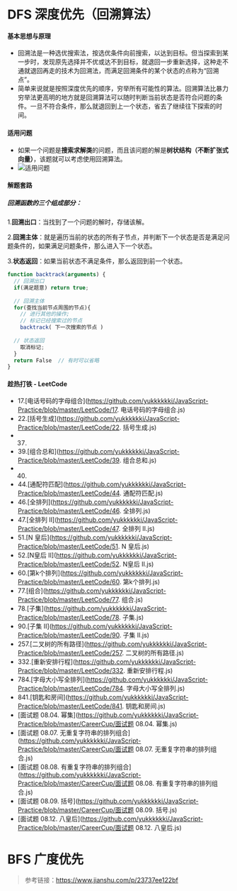 # DFS 深度优先（回溯算法）

#### 基本思想与原理

- 回溯法是一种选优搜索法，按选优条件向前搜索，以达到目标。但当探索到某一步时，发现原先选择并不优或达不到目标，就退回一步重新选择，这种走不通就退回再走的技术为回溯法，而满足回溯条件的某个状态的点称为“回溯点”。
- 简单来说就是按照深度优先的顺序，穷举所有可能性的算法。回溯算法比暴力穷举法更高明的地方就是回溯算法可以随时判断当前状态是否符合问题的条件。一旦不符合条件，那么就退回到上一个状态，省去了继续往下探索的时间。

#### 适用问题

- 如果一个问题是**搜索求解类**的问题，而且该问题的解是**树状结构（不断扩张式向量）**，该题就可以考虑使用回溯算法。
- ![适用问题](https://upload-images.jianshu.io/upload_images/21037462-49de2fc46c6968d3?imageMogr2/auto-orient/strip|imageView2/2/w/909)

#### 解题套路

##### 回溯函数的三个组成部分：

1.**回溯出口**：当找到了一个问题的解时，存储该解。

2.**回溯主体**：就是遍历当前的状态的所有子节点，并判断下一个状态是否是满足问题条件的，如果满足问题条件，那么进入下一个状态。

3.**状态返回**：如果当前状态不满足条件，那么返回到前一个状态。

```javascript
function backtrack(arguments) {
  // 回溯出口
  if(满足题意) return true;
  
  // 回溯主体
  for(查找当前节点周围的节点){
    // 进行其他的操作;
    // 标记已经搜索过的节点
    backtrack( 下一次搜索的节点 )
    
  // 状态返回
    取消标记;
  }
  return False  // 有时可以省略    
}
```

#### 趁热打铁 - LeetCode

- 17.[电话号码的字母组合](https://github.com/yukkkkkki/JavaScript-Practice/blob/master/LeetCode/17. 电话号码的字母组合.js)
- 22.[括号生成](https://github.com/yukkkkkki/JavaScript-Practice/blob/master/LeetCode/22. 括号生成.js)
- 37.
- 39.[组合总和](https://github.com/yukkkkkki/JavaScript-Practice/blob/master/LeetCode/39. 组合总和.js)
- 40.
- 44.[通配符匹配](https://github.com/yukkkkkki/JavaScript-Practice/blob/master/LeetCode/44. 通配符匹配.js)
- 46.[全排列](https://github.com/yukkkkkki/JavaScript-Practice/blob/master/LeetCode/46. 全排列.js)
- 47.[全排列 II](https://github.com/yukkkkkki/JavaScript-Practice/blob/master/LeetCode/47. 全排列 II.js)
- 51.[N 皇后](https://github.com/yukkkkkki/JavaScript-Practice/blob/master/LeetCode/51. N 皇后.js)
- 52.[N皇后 II](https://github.com/yukkkkkki/JavaScript-Practice/blob/master/LeetCode/52. N皇后 II.js)
- 60.[第k个排列](https://github.com/yukkkkkki/JavaScript-Practice/blob/master/LeetCode/60. 第k个排列.js)
- 77.[组合](https://github.com/yukkkkkki/JavaScript-Practice/blob/master/LeetCode/77. 组合.js)
- 78.[子集](https://github.com/yukkkkkki/JavaScript-Practice/blob/master/LeetCode/78. 子集.js)
- 90.[子集 II](https://github.com/yukkkkkki/JavaScript-Practice/blob/master/LeetCode/90. 子集 II.js)
- 257.[二叉树的所有路径](https://github.com/yukkkkkki/JavaScript-Practice/blob/master/LeetCode/257. 二叉树的所有路径.js)
- 332.[重新安排行程](https://github.com/yukkkkkki/JavaScript-Practice/blob/master/LeetCode/332. 重新安排行程.js)
- 784.[字母大小写全排列](https://github.com/yukkkkkki/JavaScript-Practice/blob/master/LeetCode/784. 字母大小写全排列.js)
- 841.[钥匙和房间](https://github.com/yukkkkkki/JavaScript-Practice/blob/master/LeetCode/841. 钥匙和房间.js)
- [面试题 08.04. 幂集](https://github.com/yukkkkkki/JavaScript-Practice/blob/master/CareerCup/面试题 08.04. 幂集.js)
- [面试题 08.07. 无重复字符串的排列组合](https://github.com/yukkkkkki/JavaScript-Practice/blob/master/CareerCup/面试题 08.07. 无重复字符串的排列组合.js)
- [面试题 08.08. 有重复字符串的排列组合](https://github.com/yukkkkkki/JavaScript-Practice/blob/master/CareerCup/面试题 08.08. 有重复字符串的排列组合.js)
- [面试题 08.09. 括号](https://github.com/yukkkkkki/JavaScript-Practice/blob/master/CareerCup/面试题 08.09. 括号.js)
- [面试题 08.12. 八皇后](https://github.com/yukkkkkki/JavaScript-Practice/blob/master/CareerCup/面试题 08.12. 八皇后.js)

# BFS 广度优先



> 参考链接：https://www.jianshu.com/p/23737ee122bf